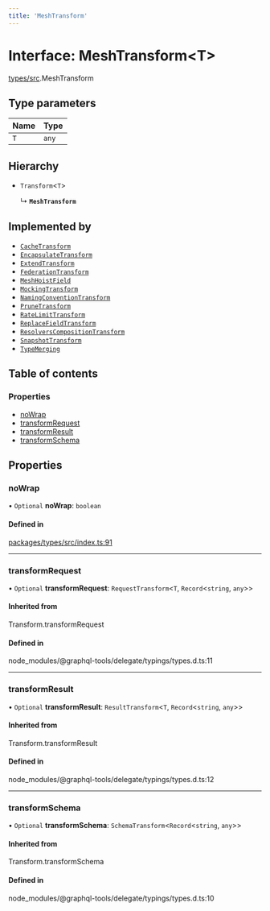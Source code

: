 ```yaml
---
title: 'MeshTransform'
---
```


# Interface: MeshTransform\<T>

[types/src](../modules/types_src).MeshTransform

## Type parameters

| Name | Type |
| :------ | :------ |
| `T` | `any` |

## Hierarchy

- `Transform`\<`T`>

  ↳ **`MeshTransform`**

## Implemented by

- [`CacheTransform`](/docs/api/classes/transforms_cache_src.CacheTransform)
- [`EncapsulateTransform`](/docs/api/classes/transforms_encapsulate_src.EncapsulateTransform)
- [`ExtendTransform`](/docs/api/classes/transforms_extend_src.ExtendTransform)
- [`FederationTransform`](/docs/api/classes/transforms_federation_src.FederationTransform)
- [`MeshHoistField`](/docs/api/classes/transforms_hoist_field_src.MeshHoistField)
- [`MockingTransform`](/docs/api/classes/transforms_mock_src.MockingTransform)
- [`NamingConventionTransform`](/docs/api/classes/transforms_naming_convention_src.NamingConventionTransform)
- [`PruneTransform`](/docs/api/classes/transforms_prune_src.PruneTransform)
- [`RateLimitTransform`](/docs/api/classes/transforms_rate_limit_src.RateLimitTransform)
- [`ReplaceFieldTransform`](/docs/api/classes/transforms_replace_field_src.ReplaceFieldTransform)
- [`ResolversCompositionTransform`](/docs/api/classes/transforms_resolvers_composition_src.ResolversCompositionTransform)
- [`SnapshotTransform`](/docs/api/classes/transforms_snapshot_src.SnapshotTransform)
- [`TypeMerging`](/docs/api/classes/transforms_type_merging_src.TypeMerging)

## Table of contents

### Properties

- [noWrap](types_src.MeshTransform#nowrap)
- [transformRequest](types_src.MeshTransform#transformrequest)
- [transformResult](types_src.MeshTransform#transformresult)
- [transformSchema](types_src.MeshTransform#transformschema)

## Properties

### noWrap

• `Optional` **noWrap**: `boolean`

#### Defined in

[packages/types/src/index.ts:91](https://github.com/Urigo/graphql-mesh/blob/master/packages/types/src/index.ts#L91)

___

### transformRequest

• `Optional` **transformRequest**: `RequestTransform`\<`T`, `Record`\<`string`, `any`>>

#### Inherited from

Transform.transformRequest

#### Defined in

node_modules/@graphql-tools/delegate/typings/types.d.ts:11

___

### transformResult

• `Optional` **transformResult**: `ResultTransform`\<`T`, `Record`\<`string`, `any`>>

#### Inherited from

Transform.transformResult

#### Defined in

node_modules/@graphql-tools/delegate/typings/types.d.ts:12

___

### transformSchema

• `Optional` **transformSchema**: `SchemaTransform`\<`Record`\<`string`, `any`>>

#### Inherited from

Transform.transformSchema

#### Defined in

node_modules/@graphql-tools/delegate/typings/types.d.ts:10
